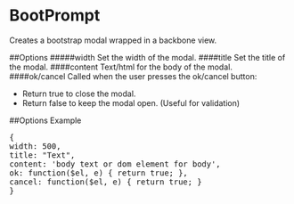 BootPrompt
==========

Creates a bootstrap modal wrapped in a backbone view.

##Options
#####width
Set the width of the modal.
####title
Set the title of the modal.
####content
Text/html for the body of the modal.
####ok/cancel
Called when the user presses the ok/cancel button:
   * Return true to close the modal.
   * Return false to keep the modal open. (Useful for validation)


##Options Example
<pre>
{
width: 500,
title: "Text",
content: 'body text or dom element for body',
ok: function($el, e) { return true; },
cancel: function($el, e) { return true; }
}
</pre>
